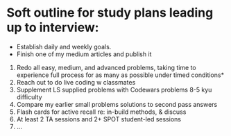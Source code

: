 # Soft outline for study plans leading up to interview:

- Establish daily and weekly goals.
- Finish one of my medium articles and publish it

1. Redo all easy, medium, and advanced problems, taking time to experience  full process for as many as possible under timed conditions*
2. Reach out to do live coding w classmates
3. Supplement LS supplied problems with Codewars problems 8-5 kyu difficulty
4. Compare my earlier small problems solutions to second pass answers
5. Flash cards for active recall re: in-build methods, & discuss 
6. At least 2 TA sessions and 2+ SPOT student-led sessions
7. ...
